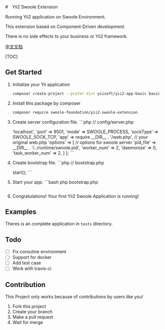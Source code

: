 #　Yii2 Swoole Extension

Running Yii2 application on Swoole Environment.

This extension based on Component-Driven development.

There is no side effects to your business or Yii2 framework.

[中文文档](README-CN.md)

[TOC]

## Get Started

1. Initialize your Yii application
     ```bash
     composer create-project --prefer-dist yiisoft/yii2-app-basic basic
     ```

2. Install this package by composer
     ```bash
     composer require swoole-foundation/yii2-swoole-extension
     ```

3. Create server configuration file.
		```php
	// config/server.php
	<?php
	  return [
	   'host' => 'localhost',
	   'port' => 9501,
	   'mode' => SWOOLE_PROCESS,
	   'sockType' => SWOOLE_SOCK_TCP,
	   'app' => require __DIR__ . '/web.php', // your original web.php
	   'options' => [ // options for swoole server
	       'pid_file' => __DIR__ . '/../runtime/swoole.pid',
	       'worker_num' => 2,
	       'daemonize' => 0,
	       'task_worker_num' => 2,
	   ]
	];
	```

4. Create bootstrap file.
		```php
	// bootstrap.php
	<?php
	/**
	 * @author xialeistudio
	 * @date 2019-05-17
	 */
	
	use swoole\foundation\web\Server;
	use Swoole\Runtime;
	
	// Warning: singleton in coroutine environment is untested!
	Runtime::enableCoroutine();
	defined('YII_DEBUG') or define('YII_DEBUG', true);
	defined('YII_ENV') or define('YII_ENV', getenv('PHP_ENV') === 'development' ? 'dev' : 'prod');
	
	require __DIR__ . '/vendor/autoload.php';
	require __DIR__ . '/vendor/yiisoft/yii2/Yii.php';
	
	// require your server configuration
	$config = require __DIR__ . '/config/server.php';
	// construct a server instance
	$server = new Server($config);
	// start the swoole server
	$server->start();
	```

5. Start your app.
		```bash
	php bootstrap.php
	```

6. Congratulations! Your first Yii2 Swoole Application is running!

## Examples

Theres is an complete application in `tests` directory.

## Todo

- [ ] Fix coroutine environment
- [ ] Support for docker
- [ ] Add test case
- [ ] Work with travis-ci

## Contribution

This Project only works because of contributions by users like you!

1. Fork this project
2. Create your branch
3. Make a pull request
4. Wait for merge